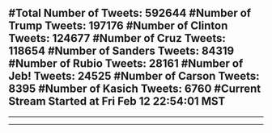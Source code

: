 #Total Number of Tweets: 592644 
#Number of Trump Tweets: 197176
#Number of Clinton Tweets: 124677
#Number of Cruz Tweets: 118654
#Number of Sanders Tweets: 84319
#Number of Rubio Tweets: 28161
#Number of Jeb! Tweets: 24525
#Number of Carson Tweets: 8395
#Number of Kasich Tweets: 6760
#Current Stream Started at Fri Feb 12 22:54:01 MST
---
---
---
